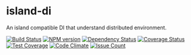 # island-di

An island compatible DI that understand distributed environment.

[![Build Status](https://api.travis-ci.org/spearhead-ea/island-di.svg?branch=master)](https://travis-ci.org/spearhead-ea/island-di)
[![NPM version](https://badge.fury.io/js/island-di.svg)](http://badge.fury.io/js/island-di)
[![Dependency Status](https://david-dm.org/spearhead-ea/island-di/status.svg)](https://david-dm.org/spearhead-ea/island-di)
[![Coverage Status](https://coveralls.io/repos/github/spearhead-ea/island-di/badge.svg?branch=master)](https://coveralls.io/github/spearhead-ea/island-di?branch=master)
[![Test Coverage](https://codeclimate.com/github/spearhead-ea/island-di/badges/coverage.svg)](https://codeclimate.com/github/spearhead-ea/island-di/coverage)
[![Code Climate](https://codeclimate.com/github/spearhead-ea/island-di/badges/gpa.svg)](https://codeclimate.com/github/spearhead-ea/island-di)
[![Issue Count](https://codeclimate.com/github/spearhead-ea/island-di/badges/issue_count.svg)](https://codeclimate.com/github/spearhead-ea/island-di)
